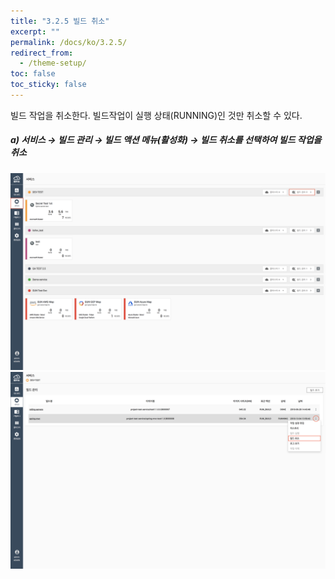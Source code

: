 ```yaml
---
title: "3.2.5 빌드 취소"
excerpt: ""
permalink: /docs/ko/3.2.5/
redirect_from:
  - /theme-setup/
toc: false
toc_sticky: false
---
```



빌드 작업을 취소한다. 빌드작업이 실행 상태(RUNNING)인 것만 취소할 수 있다.

##### **a\) 서비스** → **빌드 관리** → 빌드 액션 메뉴\(활성화\) → **빌드 취소를 선택하여 빌드 작업을 취소**
![](/assets/KR/3.0.0/3.2.5_1.png)![](/assets/KR/3.0.0/3.2.5_2.png)
